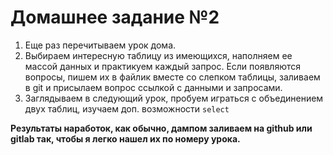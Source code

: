 # Домашнее задание №2

1. Еще раз перечитываем урок дома.
2. Выбираем интересную таблицу из имеющихся, наполняем ее массой данных и практикуем каждый запрос. Если появляются вопросы, пишем их в файлик вместе со слепком таблицы, заливаем в git и присылаем вопрос ссылкой с данными и запросами.
3. Заглядываем в следующий урок, пробуем играться с объединением двух таблиц, изучаем доп. возможности `select`

**Результаты наработок, как обычно, дампом заливаем на github или gitlab так, чтобы я легко нашел их по номеру урока.**